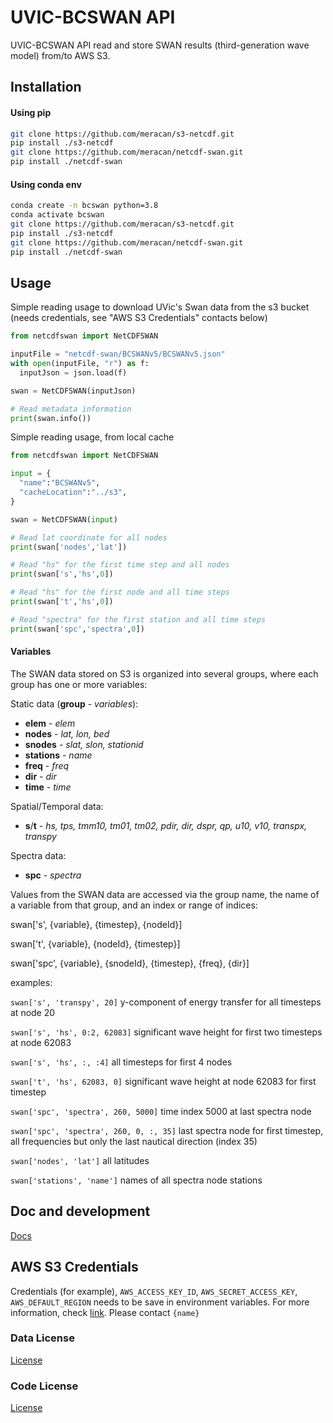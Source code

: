 # UVIC-BCSWAN API
UVIC-BCSWAN API read and store SWAN results (third-generation wave model) from/to AWS S3. 

## Installation
#### Using pip
```bash
git clone https://github.com/meracan/s3-netcdf.git
pip install ./s3-netcdf
git clone https://github.com/meracan/netcdf-swan.git
pip install ./netcdf-swan
```

#### Using conda env
```bash
conda create -n bcswan python=3.8
conda activate bcswan
git clone https://github.com/meracan/s3-netcdf.git
pip install ./s3-netcdf
git clone https://github.com/meracan/netcdf-swan.git
pip install ./netcdf-swan
```

## Usage


Simple reading usage to download UVic's Swan data from the s3 bucket (needs credentials, see "AWS S3 Credentials" contacts below) 
```python
from netcdfswan import NetCDFSWAN

inputFile = "netcdf-swan/BCSWANv5/BCSWANv5.json"
with open(inputFile, "r") as f: 
  inputJson = json.load(f)

swan = NetCDFSWAN(inputJson)

# Read metadata information
print(swan.info())
```


Simple reading usage, from local cache
```python
from netcdfswan import NetCDFSWAN

input = {
  "name":"BCSWANv5",
  "cacheLocation":"../s3",
}

swan = NetCDFSWAN(input)

# Read lat coordinate for all nodes
print(swan['nodes','lat'])

# Read "hs" for the first time step and all nodes
print(swan['s','hs',0])

# Read "hs" for the first node and all time steps
print(swan['t','hs',0])

# Read "spectra" for the first station and all time steps
print(swan['spc','spectra',0])

```


	
#### Variables

The SWAN data stored on S3 is organized into several groups, where each group has one or more variables:

Static data (**group** - _variables_):
- **elem**  - _elem_ 
- **nodes** - _lat, lon, bed_
- **snodes** - _slat, slon, stationid_
- **stations** - _name_
- **freq** - _freq_
- **dir** - _dir_
- **time** - _time_

Spatial/Temporal data:
- **s**/**t** - _hs, tps, tmm10, tm01, tm02, pdir, dir, dspr, qp, u10, v10, transpx, transpy_

Spectra data:
- **spc** - _spectra_

Values from the SWAN data are accessed via the group name, the name of a variable from that group, and an index or range of indices:

swan['s', {variable}, {timestep}, {nodeId}]

swan['t', {variable}, {nodeId}, {timestep}]

swan['spc', {variable}, {snodeId}, {timestep}, {freq}, {dir}]

examples: 

`swan['s', 'transpy', 20]`  y-component of energy transfer for all timesteps at node 20

`swan['s', 'hs', 0:2, 62083]`  significant wave height for first two timesteps at node 62083

`swan['s', 'hs', :, :4]`  all timesteps for first 4 nodes

`swan['t', 'hs', 62083, 0]`  significant wave height at node 62083 for first timestep

`swan['spc', 'spectra', 260, 5000]`  time index 5000 at last spectra node

`swan['spc', 'spectra', 260, 0, :, 35]`  last spectra node for first timestep, all frequencies but only the last nautical direction (index 35)

`swan['nodes', 'lat']`  all latitudes

`swan['stations', 'name']`  names of all spectra node stations



## Doc and development
[Docs](doc/README.md)

## AWS S3 Credentials
Credentials (for example), `AWS_ACCESS_KEY_ID`, `AWS_SECRET_ACCESS_KEY`, `AWS_DEFAULT_REGION` needs to be save in environment variables. 
For more information, check [link](https://docs.aws.amazon.com/cli/latest/userguide/cli-configure-envvars.html).
Please contact `{name}`

### Data License
[License](LICENSE)

### Code License
[License](LICENSE)
